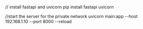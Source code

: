 // install fastapi and uvicorn
pip install fastapi uvicorn

//start the server for the private network
uvicorn main:app --host 192.168.1.10 --port 8000 --reload
